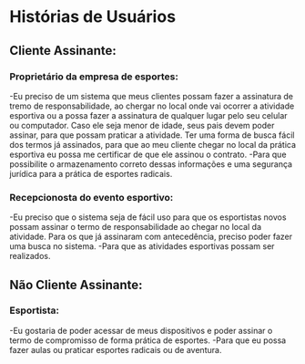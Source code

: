 # Histórias de Usuários

## Cliente Assinante:

### Proprietário da empresa de esportes:

-Eu preciso de um sistema que meus clientes possam fazer a assinatura de tremo de responsabilidade, ao chergar no local onde vai ocorrer a atividade esportiva ou a possa fazer a assinatura de qualquer lugar pelo seu celular ou computador. Caso ele seja menor de idade, seus pais devem poder assinar, para que possam praticar a atividade.  Ter uma forma de busca fácil dos termos já assinados, para que ao meu cliente chegar no local da prática esportiva eu possa me certificar de que ele assinou o contrato.
-Para que possibilite o armazenamento correto dessas informações e uma segurança jurídica para a prática de esportes radicais.

### Recepcionosta do evento esportivo:

-Eu preciso que o sistema seja de fácil uso para que os esportistas novos possam assinar o termo de responsabilidade ao chegar no local da atividade. Para os que já assinaram com antecedência, preciso poder fazer uma busca no sistema.
-Para que as atividades esportivas possam ser realizados.

## Não Cliente Assinante:

### Esportista: 

-Eu gostaria de poder acessar de meus dispositivos e poder assinar o termo de compromisso de forma prática de esportes.
-Para que eu possa fazer aulas ou praticar esportes radicais ou de aventura.




